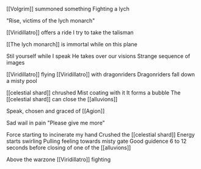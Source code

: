 [[Volgrim]] summoned something
Fighting a lych

"Rise, victims of the lych monarch"

[[Viridillatro]] offers a ride
I try to take the talisman

[[The lych monarch]] is immortal while on this plane

Stil yourself while I speak
He takes over our visions
Strange sequence of images

[[Viridillatro]] flying
[[Viridillatro]] with dragonriders
Dragonriders fall down a misty pool

[[celestial shard]] chrushed
Mist coating with it
It forms a bubble
The [[celestial shard]] can close the [[alluvions]]

Speak, chosen and graced of [[Agion]]

Sad wail in pain
"Please give me more"

Force starting to incinerate my hand
Crushed the [[celestial shard]]
Energy starts swirling
Pulling feeling towards misty gate
Good guidence
6 to 12 seconds before closing of one of the [[alluvions]]

Above the warzone [[Viridillatro]] fighting